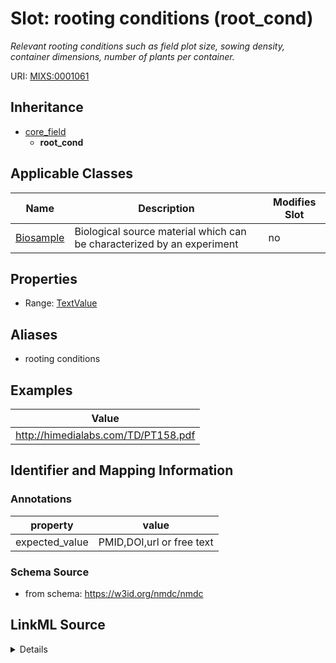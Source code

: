 # Slot: rooting conditions (root_cond)


_Relevant rooting conditions such as field plot size, sowing density, container dimensions, number of plants per container._



URI: [MIXS:0001061](https://w3id.org/mixs/0001061)




## Inheritance

* [core_field](core_field.md)
    * **root_cond**





## Applicable Classes

| Name | Description | Modifies Slot |
| --- | --- | --- |
[Biosample](Biosample.md) | Biological source material which can be characterized by an experiment |  no  |







## Properties

* Range: [TextValue](TextValue.md)



## Aliases


* rooting conditions




## Examples

| Value |
| --- |
| http://himedialabs.com/TD/PT158.pdf |

## Identifier and Mapping Information





### Annotations

| property | value |
| --- | --- |
| expected_value | PMID,DOI,url or free text || occurrence | 1 |



### Schema Source


* from schema: https://w3id.org/nmdc/nmdc




## LinkML Source

<details>
```yaml
name: root_cond
annotations:
  expected_value:
    tag: expected_value
    value: PMID,DOI,url or free text
  occurrence:
    tag: occurrence
    value: '1'
description: Relevant rooting conditions such as field plot size, sowing density,
  container dimensions, number of plants per container.
title: rooting conditions
examples:
- value: http://himedialabs.com/TD/PT158.pdf
from_schema: https://w3id.org/nmdc/nmdc
aliases:
- rooting conditions
rank: 1000
is_a: core field
string_serialization: '{PMID}|{DOI}|{URL}|{text}'
slot_uri: MIXS:0001061
multivalued: false
alias: root_cond
domain_of:
- Biosample
range: TextValue

```
</details>
